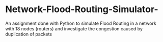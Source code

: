 # Network-Flood-Routing-Simulator-
An assignment done with Python to simulate Flood Routing in a network with 18 nodes (routers) and investigate the congestion caused by duplication of packets
